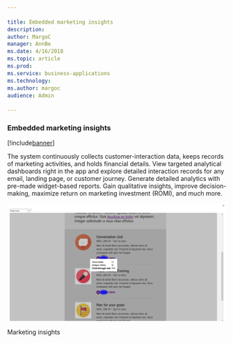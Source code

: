 ```yaml
---

title: Embedded marketing insights
description: 
author: MargoC
manager: AnnBe
ms.date: 4/16/2018
ms.topic: article
ms.prod: 
ms.service: business-applications
ms.technology: 
ms.author: margoc
audience: Admin

---
```

### Embedded marketing insights

[!include[banner](../../includes/banner.md)]




The system continuously collects customer-interaction data, keeps records of
marketing activities, and holds financial details. View targeted analytical
dashboards right in the app and explore detailed interaction records for any
email, landing page, or customer journey. Generate detailed analytics with
pre-made widget-based reports. Gain qualitative insights, improve
decision-making, maximize return on marketing investment (ROMI), and much more.

![A screenshot demonstrating how embedded marketing insights display](media/embedded-marketing-insights-1.png "A screenshot demonstrating how embedded marketing insights display")
<!-- Marketing_EmbeddedMarketingInsights_A.png -->


Marketing insights


